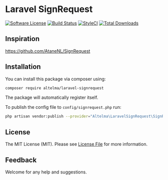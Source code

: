 # Laravel SignRequest
[![Software License](https://img.shields.io/badge/license-MIT-brightgreen.svg?style=flat-square)](LICENSE.md)
[![Build Status](https://img.shields.io/travis/spatie/laravel-newsletter/master.svg?style=flat-square)](https://styleci.io/analyses/z36WeP)
[![StyleCI](https://styleci.io/repos/35035915/shield?branch=master)](https://styleci.io/repos/132089985)
[![Total Downloads](https://img.shields.io/packagist/dt/altelma/laravel-signrequest.svg?style=flat-square)](https://packagist.org/packages/altelma/laravel-signrequest)

## Inspiration
https://github.com/AtaneNL/SignRequest

## Installation

You can install this package via composer using:

```bash
composer require altelma/laravel-signrequest
```
The package will automatically register itself.

To publish the config file to `config/signrequest.php` run:

```bash
php artisan vendor:publish --provider="Altelma\LaravelSignRequest\SignRequestServiceProvider"
```

## License

The MIT License (MIT). Please see [License File](LICENSE.md) for more information.

## Feedback
Welcome for any help and suggestions.
